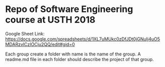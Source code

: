# Repo of Software Engineering course at USTH 2018

Google Sheet Link: https://docs.google.com/spreadsheets/d/1XL7uMUkc0zDfJDt0jGNuIj4uO5MDARzvlCzIOCju2QQ/edit#gid=0

Each group create a folder with name is the name of the group. A readme.md file in each folder should describe the project of that group.